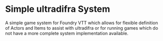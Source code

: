 # Simple ultradifra System

A simple game system for Foundry VTT which allows for flexible definition of Actors and Items to assist with ultradifra or for running games which do not have a more complete system implementation available.